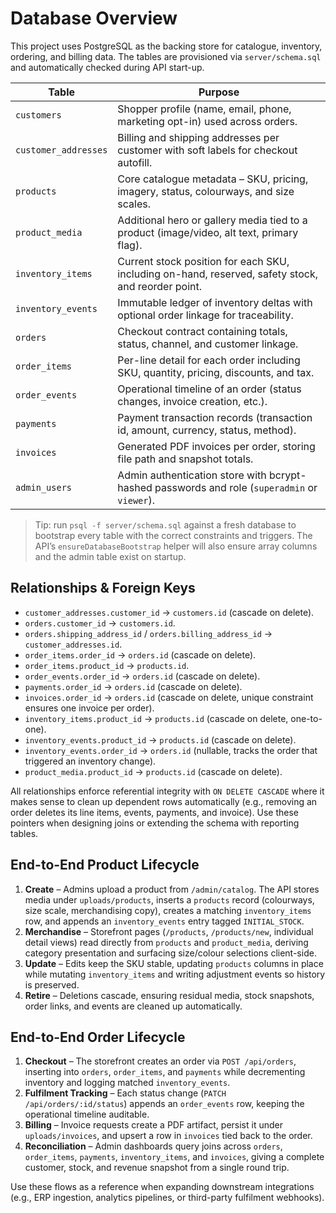 # Database Overview

This project uses PostgreSQL as the backing store for catalogue, inventory, ordering, and billing data. The tables are provisioned via `server/schema.sql` and automatically checked during API start-up.

| Table | Purpose |
| --- | --- |
| `customers` | Shopper profile (name, email, phone, marketing opt-in) used across orders. |
| `customer_addresses` | Billing and shipping addresses per customer with soft labels for checkout autofill. |
| `products` | Core catalogue metadata – SKU, pricing, imagery, status, colourways, and size scales. |
| `product_media` | Additional hero or gallery media tied to a product (image/video, alt text, primary flag). |
| `inventory_items` | Current stock position for each SKU, including on-hand, reserved, safety stock, and reorder point. |
| `inventory_events` | Immutable ledger of inventory deltas with optional order linkage for traceability. |
| `orders` | Checkout contract containing totals, status, channel, and customer linkage. |
| `order_items` | Per-line detail for each order including SKU, quantity, pricing, discounts, and tax. |
| `order_events` | Operational timeline of an order (status changes, invoice creation, etc.). |
| `payments` | Payment transaction records (transaction id, amount, currency, status, method). |
| `invoices` | Generated PDF invoices per order, storing file path and snapshot totals. |
| `admin_users` | Admin authentication store with bcrypt-hashed passwords and role (`superadmin` or `viewer`). |

> Tip: run `psql -f server/schema.sql` against a fresh database to bootstrap every table with the correct constraints and triggers. The API’s `ensureDatabaseBootstrap` helper will also ensure array columns and the admin table exist on startup.

## Relationships & Foreign Keys

- `customer_addresses.customer_id` → `customers.id` (cascade on delete).
- `orders.customer_id` → `customers.id`.
- `orders.shipping_address_id` / `orders.billing_address_id` → `customer_addresses.id`.
- `order_items.order_id` → `orders.id` (cascade on delete).
- `order_items.product_id` → `products.id`.
- `order_events.order_id` → `orders.id` (cascade on delete).
- `payments.order_id` → `orders.id` (cascade on delete).
- `invoices.order_id` → `orders.id` (cascade on delete, unique constraint ensures one invoice per order).
- `inventory_items.product_id` → `products.id` (cascade on delete, one-to-one).
- `inventory_events.product_id` → `products.id` (cascade on delete).
- `inventory_events.order_id` → `orders.id` (nullable, tracks the order that triggered an inventory change).
- `product_media.product_id` → `products.id` (cascade on delete).

All relationships enforce referential integrity with `ON DELETE CASCADE` where it makes sense to clean up dependent rows automatically (e.g., removing an order deletes its line items, events, payments, and invoice). Use these pointers when designing joins or extending the schema with reporting tables.

## End-to-End Product Lifecycle

1. **Create** – Admins upload a product from `/admin/catalog`. The API stores media under `uploads/products`, inserts a `products` record (colourways, size scale, merchandising copy), creates a matching `inventory_items` row, and appends an `inventory_events` entry tagged `INITIAL_STOCK`.
2. **Merchandise** – Storefront pages (`/products`, `/products/new`, individual detail views) read directly from `products` and `product_media`, deriving category presentation and surfacing size/colour selections client-side.
3. **Update** – Edits keep the SKU stable, updating `products` columns in place while mutating `inventory_items` and writing adjustment events so history is preserved.
4. **Retire** – Deletions cascade, ensuring residual media, stock snapshots, order links, and events are cleaned up automatically.

## End-to-End Order Lifecycle

1. **Checkout** – The storefront creates an order via `POST /api/orders`, inserting into `orders`, `order_items`, and `payments` while decrementing inventory and logging matched `inventory_events`.
2. **Fulfilment Tracking** – Each status change (`PATCH /api/orders/:id/status`) appends an `order_events` row, keeping the operational timeline auditable.
3. **Billing** – Invoice requests create a PDF artifact, persist it under `uploads/invoices`, and upsert a row in `invoices` tied back to the order.
4. **Reconciliation** – Admin dashboards query joins across `orders`, `order_items`, `payments`, `inventory_items`, and `invoices`, giving a complete customer, stock, and revenue snapshot from a single round trip.

Use these flows as a reference when expanding downstream integrations (e.g., ERP ingestion, analytics pipelines, or third-party fulfilment webhooks).
